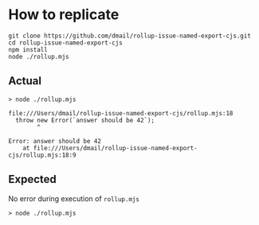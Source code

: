 # How to replicate

```console
git clone https://github.com/dmail/rollup-issue-named-export-cjs.git
cd rollup-issue-named-export-cjs
npm install
node ./rollup.mjs
```

## Actual

```console
> node ./rollup.mjs

file:///Users/dmail/rollup-issue-named-export-cjs/rollup.mjs:18
  throw new Error(`answer should be 42`);
        ^

Error: answer should be 42
    at file:///Users/dmail/rollup-issue-named-export-cjs/rollup.mjs:18:9
```

## Expected

No error during execution of `rollup.mjs`

```console
> node ./rollup.mjs

```
